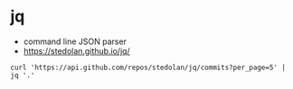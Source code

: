 # jq
- command line JSON parser
- https://stedolan.github.io/jq/

```
curl 'https://api.github.com/repos/stedolan/jq/commits?per_page=5' | jq '.'
```